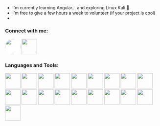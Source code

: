 



## 
- I'm currently learning Angular... and exploring Linux Kali 🤫
- I'm free to give a few hours a week to volunteer (if your project is cool)
- 

### Connect with me:

<img width="50px" style="background-color:white; border-radius: 50%;"  href="https://twitter.com/TimurAkhmetov6" src="https://img.icons8.com/ios-glyphs/344/4a90e2/twitter--v1.png" />
<img width="50px" href="https://www.instagram.com/timurakhmetov/" src="https://img.icons8.com/fluency/344/4a90e2/instagram-new.png" />


### Languages and Tools:
<img width="50px" src="https://img.icons8.com/color/344/html-5--v1.png" />
<img width="50px" src="https://img.icons8.com/color/344/css3.png" />
<img width="50px" src="https://img.icons8.com/color/344/sass.png" />
<img width="50px" src="https://img.icons8.com/color/344/javascript--v1.png" />
<img width="50px" src="https://img.icons8.com/ios-filled/344/4a90e2/typescript.png" />
<img width="50px" src="https://img.icons8.com/plasticine/344/react.png" />
<img width="50px" src="https://img.icons8.com/color/344/nodejs.png" />
<img width="50px" src="https://img.icons8.com/color/344/python--v1.png" />
<img width="50px" src="https://img.icons8.com/fluency/344/selenium-test-automation.png" />
<img width="50px" src="https://img.icons8.com/ios/344/flask.png" />
<img width="50px" src="https://img.icons8.com/color/344/django.png" />
<img width="50px" src="https://cdn.iconscout.com/icon/free/png-256/mongodb-226029.png" />
<img width="50px" src="https://img.icons8.com/color/452/mysql-logo.png" />

<img width="50px" src="https://img.icons8.com/color/344/git.png" />
<img width="50px" src="https://img.icons8.com/ios-glyphs/344/github.png" />

<img width="50px" src="https://img.icons8.com/ios-filled/344/console.png" />

<img width="50px" src="https://cdn.iconscout.com/icon/free/png-256/atom-134-226073.png" />
<img width="50px" src="https://img.icons8.com/ios-filled/344/4a90e2/visual-studio.png" />
<img width="50px" src="https://img.icons8.com/color/344/4a90e2/pycharm.png" />
